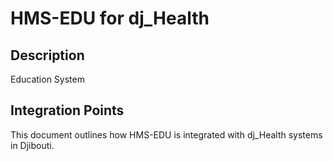 # HMS-EDU for dj_Health

## Description

Education System

## Integration Points

This document outlines how HMS-EDU is integrated with dj_Health systems in Djibouti.
